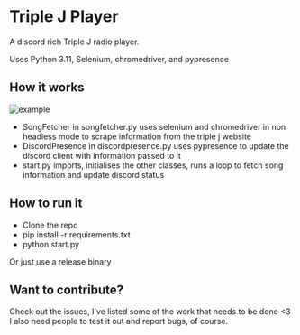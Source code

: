 # Triple J Player

A discord rich Triple J radio player.

Uses Python 3.11, Selenium, chromedriver, and pypresence

## How it works
![example](https://user-images.githubusercontent.com/22523084/218603388-8c67ef48-34ea-44c1-81b8-66a2b5244f07.png)

- SongFetcher in songfetcher.py uses selenium and chromedriver in non headless mode to scrape information from the triple j website
- DiscordPresence in discordpresence.py uses pypresence to update the discord client with information passed to it
- start.py imports, initialises the other classes, runs a loop to fetch song information and update discord status

## How to run it
- Clone the repo
- pip install -r requirements.txt
- python start.py

Or just use a release binary

## Want to contribute?
Check out the issues, I've listed some of the work that needs to be done <3
I also need people to test it out and report bugs, of course.
